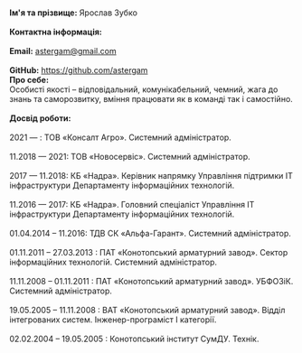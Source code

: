 <br><b>Ім'я та прізвище:</b> Ярослав Зубко</br>
<br><b>Контактна інформація:</b></br>
<br><b>Email:</b> astergam@gmail.com</br>
<br><b>GitHub:</b> https://github.com/astergam</br>
<b>Про себе:</b>
<br>Особисті якості – відповідальний, комунікабельний, чемний, жага до знань та саморозвитку, вміння працювати як в команді так і самостійно.</br>
<br><b>Досвід роботи:</b></br>
<br>2021 — : ТОВ «Консалт Агро». Системний адміністратор.</br>
<br>11.2018 — 2021: ТОВ «Новосервіс». Системний адміністратор.</br>
<br>2017 — 11.2018: КБ «Надра». Керівник напрямку Управління підтримки IT інфраструктури Департаменту інформаційних технологій.</br>
<br>11.2016 — 2017: КБ «Надра». Головний спеціаліст Управління IT інфраструктури Департаменту інформаційних технологій.</br>
<br>01.04.2014 – 11.2016: ТДВ СК «Альфа-Гарант». Системний адміністратор.</br>
<br>01.11.2011 – 27.03.2013 : ПАТ «Конотопський арматурний завод». Сектор інформаційних технологій. Системний адміністратор.</br>
<br>11.11.2008 – 01.11.2011 : ПАТ «Конотопський арматурний завод». УБФОЗіК. Системний адміністратор.</br>
<br>19.05.2005 – 11.11.2008 : ВАТ «Конотопський арматурний завод». Відділ інтегрованих систем. Інженер-програміст І категорії.</br>
<br>02.02.2004 – 19.05.2005 :  Конотопський інститут СумДУ. Технік.</br>
